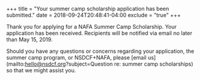 +++
title      = "Your summer camp scholarship application has been submitted."
date  = 2018-09-24T20:48:41-04:00
exclude = "true"
+++

Thank you for applying for a NAFA Summer Camp Scholarship. Your application has been received. Recipients will be notified via email no later than May 15, 2019.

Should you have any questions or concerns regarding your application, the summer camp program, or NSDCF+NAFA, please [email us](mailto:hello@nsdcf.org?subject=Question re: summer camp scholarships) so that we might assist you.

